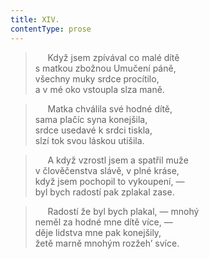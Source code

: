 ```yaml
---
title: XIV.
contentType: prose
---
```


>      Když jsem zpívával co malé dítě  
> s matkou zbožnou Umučení páně,  
> všechny muky srdce procítilo,  
> a v mé oko vstoupla slza maně.

>      Matka chválila své hodné dítě,  
> sama plačíc syna konejšila,  
> srdce usedavé k srdci tiskla,  
> slzí tok svou láskou utišila.

>      A když vzrostl jsem a spatřil muže  
> v člověčenstva slávě, v plné kráse,  
> když jsem pochopil to vykoupení, —  
> byl bych radostí pak zplakal zase.

>      Radostí že byl bych plakal, — mnohý  
> neměl za hodné mne dítě více, —  
> děje lidstva mne pak konejšily,  
> žetě marně mnohým rozžeh’ svíce.
